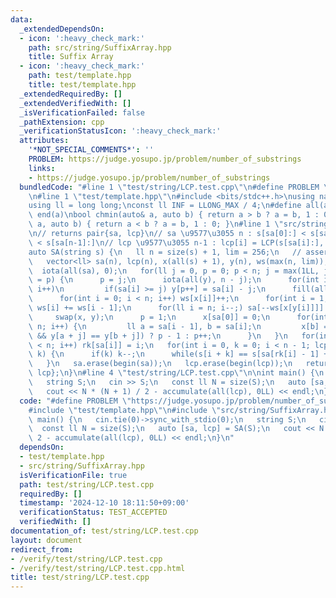 ```yaml
---
data:
  _extendedDependsOn:
  - icon: ':heavy_check_mark:'
    path: src/string/SuffixArray.hpp
    title: Suffix Array
  - icon: ':heavy_check_mark:'
    path: test/template.hpp
    title: test/template.hpp
  _extendedRequiredBy: []
  _extendedVerifiedWith: []
  _isVerificationFailed: false
  _pathExtension: cpp
  _verificationStatusIcon: ':heavy_check_mark:'
  attributes:
    '*NOT_SPECIAL_COMMENTS*': ''
    PROBLEM: https://judge.yosupo.jp/problem/number_of_substrings
    links:
    - https://judge.yosupo.jp/problem/number_of_substrings
  bundledCode: "#line 1 \"test/string/LCP.test.cpp\"\n#define PROBLEM \"https://judge.yosupo.jp/problem/number_of_substrings\"\
    \n#line 1 \"test/template.hpp\"\n#include <bits/stdc++.h>\nusing namespace std;\n\
    using ll = long long;\nconst ll INF = LLONG_MAX / 4;\n#define all(a) begin(a),\
    \ end(a)\nbool chmin(auto& a, auto b) { return a > b ? a = b, 1 : 0; }\nbool chmax(auto&\
    \ a, auto b) { return a < b ? a = b, 1 : 0; }\n#line 1 \"src/string/SuffixArray.hpp\"\
    \n// returns pair{sa, lcp}\n// sa \u9577\u3055 n : s[sa[0]:] < s[sa[1]:] < \u2026\
    \ < s[sa[n-1]:]\n// lcp \u9577\u3055 n-1 : lcp[i] = LCP(s[sa[i]:], s[sa[i+1]:])\n\
    auto SA(string s) {\n   ll n = size(s) + 1, lim = 256;\n   // assert(lim > ranges::max(s));\n\
    \   vector<ll> sa(n), lcp(n), x(all(s) + 1), y(n), ws(max(n, lim)), rk(n);\n \
    \  iota(all(sa), 0);\n   for(ll j = 0, p = 0; p < n; j = max(1LL, j * 2), lim\
    \ = p) {\n      p = j;\n      iota(all(y), n - j);\n      for(int i = 0; i < n;\
    \ i++)\n         if(sa[i] >= j) y[p++] = sa[i] - j;\n      fill(all(ws), 0);\n\
    \      for(int i = 0; i < n; i++) ws[x[i]]++;\n      for(int i = 1; i < lim; i++)\
    \ ws[i] += ws[i - 1];\n      for(ll i = n; i--;) sa[--ws[x[y[i]]]] = y[i];\n \
    \     swap(x, y);\n      p = 1;\n      x[sa[0]] = 0;\n      for(int i = 1; i <\
    \ n; i++) {\n         ll a = sa[i - 1], b = sa[i];\n         x[b] = (y[a] == y[b]\
    \ && y[a + j] == y[b + j]) ? p - 1 : p++;\n      }\n   }\n   for(int i = 1; i\
    \ < n; i++) rk[sa[i]] = i;\n   for(int i = 0, k = 0; i < n - 1; lcp[rk[i++]] =\
    \ k) {\n      if(k) k--;\n      while(s[i + k] == s[sa[rk[i] - 1] + k]) k++;\n\
    \   }\n   sa.erase(begin(sa));\n   lcp.erase(begin(lcp));\n   return pair{sa,\
    \ lcp};\n}\n#line 4 \"test/string/LCP.test.cpp\"\n\nint main() {\n   cin.tie(0)->sync_with_stdio(0);\n\
    \   string S;\n   cin >> S;\n   const ll N = size(S);\n   auto [sa, lcp] = SA(S);\n\
    \   cout << N * (N + 1) / 2 - accumulate(all(lcp), 0LL) << endl;\n}\n"
  code: "#define PROBLEM \"https://judge.yosupo.jp/problem/number_of_substrings\"\n\
    #include \"test/template.hpp\"\n#include \"src/string/SuffixArray.hpp\"\n\nint\
    \ main() {\n   cin.tie(0)->sync_with_stdio(0);\n   string S;\n   cin >> S;\n \
    \  const ll N = size(S);\n   auto [sa, lcp] = SA(S);\n   cout << N * (N + 1) /\
    \ 2 - accumulate(all(lcp), 0LL) << endl;\n}\n"
  dependsOn:
  - test/template.hpp
  - src/string/SuffixArray.hpp
  isVerificationFile: true
  path: test/string/LCP.test.cpp
  requiredBy: []
  timestamp: '2024-12-10 18:11:50+09:00'
  verificationStatus: TEST_ACCEPTED
  verifiedWith: []
documentation_of: test/string/LCP.test.cpp
layout: document
redirect_from:
- /verify/test/string/LCP.test.cpp
- /verify/test/string/LCP.test.cpp.html
title: test/string/LCP.test.cpp
---
```

